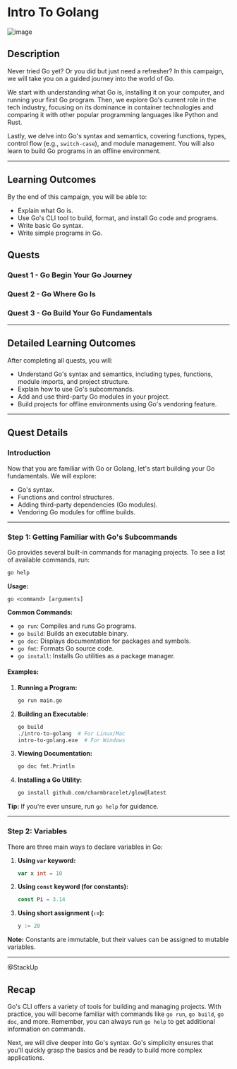 # Intro To Golang

![image](https://github.com/user-attachments/assets/4236bec3-541b-440b-9f50-4db62fa0ea90)
</br>

## Description

Never tried Go yet? Or you did but just need a refresher? In this campaign, we will take you on a guided journey into the world of Go. 

We start with understanding what Go is, installing it on your computer, and running your first Go program. Then, we explore Go's current role in the tech industry, focusing on its dominance in container technologies and comparing it with other popular programming languages like Python and Rust.

Lastly, we delve into Go's syntax and semantics, covering functions, types, control flow (e.g., `switch-case`), and module management. You will also learn to build Go programs in an offline environment.


---

## Learning Outcomes

By the end of this campaign, you will be able to:
- Explain what Go is.
- Use Go's CLI tool to build, format, and install Go code and programs.
- Write basic Go syntax.
- Write simple programs in Go.

## Quests

### Quest 1 - Go Begin Your Go Journey
### Quest 2 - Go Where Go Is
### Quest 3 - Go Build Your Go Fundamentals

---

## Detailed Learning Outcomes

After completing all quests, you will:
- Understand Go's syntax and semantics, including types, functions, module imports, and project structure.
- Explain how to use Go's subcommands.
- Add and use third-party Go modules in your project.
- Build projects for offline environments using Go's vendoring feature.

---

## Quest Details

### **Introduction**

Now that you are familiar with Go or Golang, let's start building your Go fundamentals. We will explore:
- Go's syntax.
- Functions and control structures.
- Adding third-party dependencies (Go modules).
- Vendoring Go modules for offline builds.


---

### **Step 1: Getting Familiar with Go's Subcommands**

Go provides several built-in commands for managing projects. To see a list of available commands, run:

```bash
go help
```

**Usage:**

```
go <command> [arguments]
```

**Common Commands:**
- `go run`: Compiles and runs Go programs.
- `go build`: Builds an executable binary.
- `go doc`: Displays documentation for packages and symbols.
- `go fmt`: Formats Go source code.
- `go install`: Installs Go utilities as a package manager.

#### Examples:

1. **Running a Program:**
   ```bash
   go run main.go
   ```

2. **Building an Executable:**
   ```bash
   go build
   ./intro-to-golang  # For Linux/Mac
   intro-to-golang.exe  # For Windows
   ```

3. **Viewing Documentation:**
   ```bash
   go doc fmt.Println
   ```

4. **Installing a Go Utility:**
   ```bash
   go install github.com/charmbracelet/glow@latest
   ```

**Tip:** If you're ever unsure, run `go help` for guidance.

---

### **Step 2: Variables**

There are three main ways to declare variables in Go:

1. **Using `var` keyword:**
   ```go
   var x int = 10
   ```

2. **Using `const` keyword (for constants):**
   ```go
   const Pi = 3.14
   ```

3. **Using short assignment (`:=`):**
   ```go
   y := 20
   ```

**Note:** Constants are immutable, but their values can be assigned to mutable variables.

---

@StackUp
## Recap

Go's CLI offers a variety of tools for building and managing projects. With practice, you will become familiar with commands like `go run`, `go build`, `go doc`, and more. Remember, you can always run `go help` to get additional information on commands.

Next, we will dive deeper into Go's syntax. Go's simplicity ensures that you'll quickly grasp the basics and be ready to build more complex applications.
